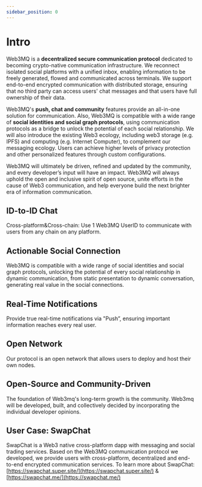 ```yaml
---
sidebar_position: 0
---
```


# Intro

Web3MQ is a **decentralized secure communication protocol** dedicated to becoming crypto-native communication infrastructure. We reconnect isolated social platforms with a unified inbox, enabling information to be freely generated, flowed and communicated across terminals. We support end-to-end encrypted communication with distributed storage, ensuring that no third party can access users' chat messages and that users have full ownership of their data.

Web3MQ's **push, chat and community** features provide an all-in-one solution for communication. Also, Web3MQ is compatible with a wide range of **social identities and social graph protocols**, using communication protocols as a bridge to unlock the potential of each social relationship. We will also introduce the existing Web3 ecology, including web3 storage (e.g. IPFS) and computing (e.g. Internet Computer), to complement our messaging ecology. Users can achieve higher levels of privacy protection and other personalized features through custom configurations.

Web3MQ will ultimately be driven, refined and updated by the community, and every developer’s input will have an impact. Web3MQ will always uphold the open and inclusive spirit of open source, unite efforts in the cause of Web3 communication, and help everyone build the next brighter era of information communication.

## **ID-to-ID Chat**

Cross-platform&Cross-chain: Use 1 Web3MQ UserID to communicate with users from any chain on any platform.

## **Actionable Social Connection**

Web3MQ is compatible with a wide range of social identities and social graph protocols, unlocking the potential of every social relationship in dynamic communication, from static presentation to dynamic conversation, generating real value in the social connections.

## **Real-Time Notifications**

Provide true real-time notifications via "Push”, ensuring important information reaches every real user.

## **Open Network**

Our protocol is an open network that allows users to deploy and host their own nodes.

## **Open-Source and Community-Driven**

The foundation of Web3mq's long-term growth is the community. Web3mq will be developed, built, and collectively decided by incorporating the individual developer opinions.

## **User Case: SwapChat**

SwapChat is a Web3 native cross-platform dapp with messaging and social trading services.
Based on the Web3MQ communication protocol we developed, we provide users with cross-platform, decentralized and end-to-end encrypted communication services. To learn more about SwapChat: [https://swapchat.super.site/](https://swapchat.super.site/) & [https://swapchat.me/](https://swapchat.me/)
